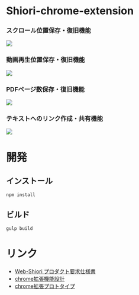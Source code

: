 # Shiori-chrome-extension
### スクロール位置保存・復旧機能
[![](https://img.youtube.com/vi/oxEndMKbMow/0.jpg)](https://www.youtube.com/watch?v=oxEndMKbMow&ab_channel=mgwg.pmpwtggw)

### 動画再生位置保存・復旧機能
[![](https://img.youtube.com/vi/MJdtMNIT8Qo/0.jpg)](https://www.youtube.com/watch?v=MJdtMNIT8Qo&ab_channel=mgwg.pmpwtggw)

### PDFページ数保存・復旧機能
[![](https://img.youtube.com/vi/_eqT4JVWBYk/0.jpg)](https://www.youtube.com/watch?v=_eqT4JVWBYk&ab_channel=mgwg.pmpwtggw)

### テキストへのリンク作成・共有機能
[![](https://img.youtube.com/vi/9w7VqWBPOc0/0.jpg)](https://www.youtube.com/watch?v=9w7VqWBPOc0&ab_channel=mgwg.pmpwtggw)

# 開発
## インストール
```shell
npm install
```

## ビルド
```shell
gulp build
```

# リンク
- [Web-Shiori プロダクト要求仕様書](https://web-shiori.kibe.la/shared/entries/80396616-1280-42b9-b05b-d36139d43fa7)
- [chrome拡張機能設計](https://web-shiori.kibe.la/shared/entries/90dbb2ab-6438-4e7c-bf56-c232eabdec81)
- [chrome拡張プロトタイプ](https://www.figma.com/file/pJM9pJ0EfhfovNONJaLyGV/chrome%E6%8B%A1%E5%BC%B5%E6%A9%9F%E8%83%BD?node-id=0%3A1)
